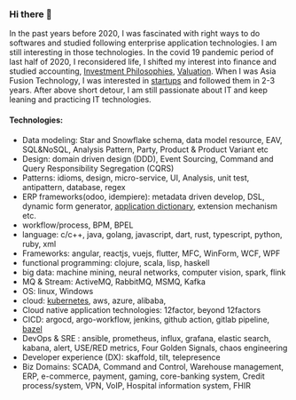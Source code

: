 ### Hi there 👋

In the past years before 2020, I was fascinated with right ways to do softwares and studied following enterprise application technologies. I am still interesting in those technologies. In the covid 19 pandemic period of last half of 2020, I reconsidered life, I shifted my interest into finance and studied accounting, [Investment Philosophies](https://pages.stern.nyu.edu/~adamodar/New_Home_Page/webcastinvphil.htm), [Valuation](https://pages.stern.nyu.edu/~adamodar/New_Home_Page/webcastvalonline.htm). When I was Asia Fusion Technology, I was interested in [startups](#startups) and followed them in 2-3 years. After above short detour, I am still passionate about IT and keep leaning and practicing IT technologies. 

####  Technologies:
* Data modeling: Star and Snowflake schema, data model resource, EAV, SQL&NoSQL, Analysis Pattern, Party, Product & Product Variant etc
* Design: domain driven design (DDD), Event Sourcing, Command and Query Responsibility Segregation (CQRS)
* Patterns: idioms, design, micro-service, UI, Analysis, unit test, antipattern, database, regex
* ERP frameworks(odoo, idempiere): metadata driven develop, DSL, dynamic form generator, [application dictionary](https://adempiere.gitbook.io/docs/system-administration/the-application-dictionary), extension mechanism  etc.
* workflow/process, BPM, BPEL
* language: c/c++, java, golang, javascript, dart, rust, typescript, python, ruby, xml
* Frameworks: angular, reactjs, vuejs, flutter, MFC, WinForm, WCF, WPF 
* functional programming: clojure, scala, lisp, haskell
* big data: machine mining, neural networks, computer vision, spark, flink
* MQ & Stream: ActiveMQ, RabbitMQ, MSMQ, Kafka
* OS: linux, Windows
* cloud: [kubernetes](https://github.com/jackliusr/k8s), aws, azure, alibaba, 
* Cloud native application technologies: 12factor, beyond 12factors
* CICD: argocd, argo-workflow, jenkins, github action, gitlab pipeline, [bazel](https://github.com/jackliusr/bazel-learning)
* DevOps & SRE : ansible, prometheus, influx, grafana, elastic search, kabana, alert, USE/RED metrics, Four Golden Signals, chaos engineering
* Developer experience (DX): skaffold, tilt, telepresence
* Biz Domains: SCADA, Command and Control, Warehouse management, ERP, e-commerce, payment, gaming, core-banking system, Credit process/system, VPN, VoIP, Hospital information system, FHIR
